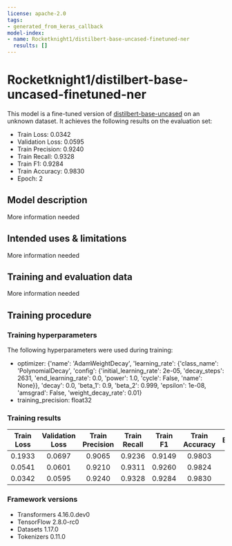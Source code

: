 ```yaml
---
license: apache-2.0
tags:
- generated_from_keras_callback
model-index:
- name: Rocketknight1/distilbert-base-uncased-finetuned-ner
  results: []
---
```


<!-- This model card has been generated automatically according to the information Keras had access to. You should
probably proofread and complete it, then remove this comment. -->

# Rocketknight1/distilbert-base-uncased-finetuned-ner

This model is a fine-tuned version of [distilbert-base-uncased](https://huggingface.co/distilbert-base-uncased) on an unknown dataset.
It achieves the following results on the evaluation set:
- Train Loss: 0.0342
- Validation Loss: 0.0595
- Train Precision: 0.9240
- Train Recall: 0.9328
- Train F1: 0.9284
- Train Accuracy: 0.9830
- Epoch: 2

## Model description

More information needed

## Intended uses & limitations

More information needed

## Training and evaluation data

More information needed

## Training procedure

### Training hyperparameters

The following hyperparameters were used during training:
- optimizer: {'name': 'AdamWeightDecay', 'learning_rate': {'class_name': 'PolynomialDecay', 'config': {'initial_learning_rate': 2e-05, 'decay_steps': 2631, 'end_learning_rate': 0.0, 'power': 1.0, 'cycle': False, 'name': None}}, 'decay': 0.0, 'beta_1': 0.9, 'beta_2': 0.999, 'epsilon': 1e-08, 'amsgrad': False, 'weight_decay_rate': 0.01}
- training_precision: float32

### Training results

| Train Loss | Validation Loss | Train Precision | Train Recall | Train F1 | Train Accuracy | Epoch |
|:----------:|:---------------:|:---------------:|:------------:|:--------:|:--------------:|:-----:|
| 0.1933     | 0.0697          | 0.9065          | 0.9236       | 0.9149   | 0.9803         | 0     |
| 0.0541     | 0.0601          | 0.9210          | 0.9311       | 0.9260   | 0.9824         | 1     |
| 0.0342     | 0.0595          | 0.9240          | 0.9328       | 0.9284   | 0.9830         | 2     |


### Framework versions

- Transformers 4.16.0.dev0
- TensorFlow 2.8.0-rc0
- Datasets 1.17.0
- Tokenizers 0.11.0
